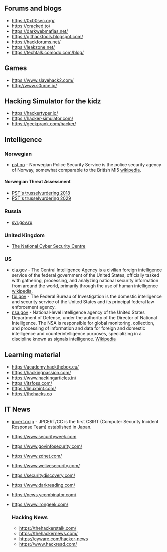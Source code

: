 
 ## Forums and blogs
   - https://0x00sec.org/
  - https://cracked.to/
  - https://darkwebmafias.net/
  - https://githacktools.blogspot.com/
  - https://hackforums.net/
  - https://leakzone.net/
  - https://techtalk.comodo.com/blog/

## Games
- https://www.slavehack2.com/
- http://www.s0urce.io/

## Hacking Simulator for the kidz
- https://hackertyper.io/
- https://hacker-simulator.com/
- https://geekprank.com/hacker/


## Intelligence

  ### Norwegian
  - [pst.no](https://pst.no/) - Norwegian Police Security Service is the police security agency of Norway, somewhat comparable to the British MI5 [wikipedia](https://en.wikipedia.org/wiki/Norwegian_Police_Security_Service).
  #### Norwegian Threat Assessment
  - [PST's trusselvurdering 2018](https://www.pst.no/alle-artikler/trusselvurderinger/trusselvurdering-2018/)
  - [PST's trusselvurdering 2029](https://www.pst.no/alle-artikler/trusselvurderinger/trusselvurdering-2019/)

  ### Russia
  - [svr.gov.ru](http://svr.gov.ru/)

  ### United Kingdom
  - [The National Cyber Security Centre](https://www.ncsc.gov.uk/)

  ### US
  - [cia.gov](https://www.cia.gov/) - The Central Intelligence Agency is a civilian foreign intelligence service of the federal government of the United States, officially tasked with gathering, processing, and analyzing national security information from around the world, primarily through the use of human intelligence [wikipedia](https://en.wikipedia.org/wiki/Central_Intelligence_Agency).
  - [fbi.gov](https://www.fbi.gov/) - The Federal Bureau of Investigation is the domestic intelligence and security service of the United States and its principal federal law enforcement agency.
  - [nsa.gov](https://www.nsa.gov/) - National-level intelligence agency of the United States Department of Defense, under the authority of the Director of National Intelligence. The NSA is responsible for global monitoring, collection, and processing of information and data for foreign and domestic intelligence and counterintelligence purposes, specializing in a discipline known as signals intelligence. [Wikipedia](https://en.wikipedia.org/wiki/National_Security_Agency)


## Learning material
- https://academy.hackthebox.eu/
- https://hackingpassion.com/
- https://www.hackingarticles.in/
- https://itsfoss.com/
- https://linuxhint.com/
- https://thehacks.co

## IT News
- [jpcert.or.jp](https://www.jpcert.or.jp/english/) - JPCERT/CC is the first CSIRT (Computer Security Incident Response Team) established in Japan.
- https://www.securityweek.com
- https://www.govinfosecurity.com/
- https://www.zdnet.com/
- https://www.welivesecurity.com/
- https://securitydiscovery.com/
- https://www.darkreading.com/
- https://news.ycombinator.com/
- https://www.irongeek.com/

  ### Hacking News
  - https://thehackerstalk.com/
  - https://thehackernews.com/
  - https://cyware.com/hacker-news
  - https://www.hackread.com/
